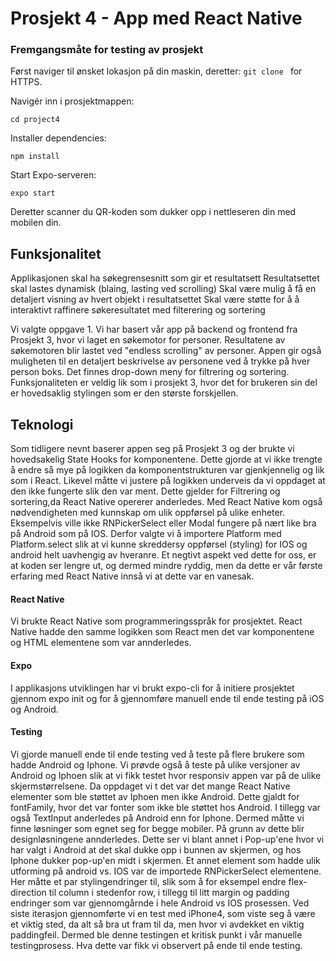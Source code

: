 # Prosjekt 4 - App med React Native


### Fremgangsmåte for testing av prosjekt
Først naviger til ønsket lokasjon på din maskin, deretter:
`git clone ` for HTTPS.

Navigér inn i prosjektmappen:

`cd project4`

Installer dependencies:

`npm install`

Start Expo-serveren:

`expo start`

Deretter scanner du QR-koden som dukker opp i nettleseren din med mobilen din.
## Funksjonalitet
Applikasjonen skal ha søkegrensesnitt som gir et resultatsett
Resultatsettet skal lastes dynamisk (blaing, lasting ved scrolling)
Skal være mulig å få en detaljert visning av hvert objekt i resultatsettet
Skal være støtte for å å interaktivt raffinere søkeresultatet med filterering og sortering

Vi valgte oppgave 1. Vi har basert vår app på backend og frontend fra Prosjekt 3, hvor vi laget en søkemotor for 
personer. Resultatene av søkemotoren blir lastet ved "endless scrolling" av personer. Appen gir også muligheten til en detaljert beskrivelse av personene ved å trykke på hver 
person boks. Det finnes drop-down meny for filtrering og sortering. Funksjonaliteten er veldig lik som i prosjekt 3, hvor det for brukeren sin del er hovedsaklig stylingen som er den største forskjellen. 
## Teknologi
Som tidligere nevnt baserer appen seg på Prosjekt 3 og der brukte vi hovedsakelig State Hooks for komponentene. Dette gjorde at vi ikke trengte å endre så mye på
logikken da komponentstrukturen var gjenkjennelig og lik som i React. Likevel måtte vi justere på logikken underveis da vi oppdaget at den ikke fungerte slik den var ment. 
Dette gjelder for Filtrering og sortering,da React Native opererer anderledes. Med React Native kom også nødvendigheten med kunnskap om ulik oppførsel på ulike 
enheter. Eksempelvis ville ikke RNPickerSelect eller Modal fungere på nært like bra på Android som på IOS. Derfor valgte vi å importere Platform med Platform.select 
slik at vi kunne skreddersy oppførsel (styling) for IOS og android helt uavhengig av hveranre. Et negtivt aspekt ved dette for oss, er at koden ser lengre ut, 
og dermed mindre ryddig, men da dette er vår første erfaring med React Native innså vi at dette var en vanesak. 

#### React Native
Vi brukte React Native som programmeringsspråk for prosjektet. React Native hadde den samme logikken som React men det var komponentene og HTML elementene som 
var annderledes. 
#### Expo 
I applikasjons utviklingen har vi brukt expo-cli for å initiere prosjektet gjennom expo init og for å gjennomføre manuell ende til ende testing på iOS og Android.
#### Testing
Vi gjorde manuell ende til ende testing ved å teste på flere brukere som hadde Android og Iphone. Vi prøvde også å teste på ulike versjoner av Android og Iphoen
slik at vi fikk testet hvor responsiv appen var på de ulike skjermstørrelsene. Da oppdaget vi t det var det mange React Native elementer som ble støttet av Iphoen men ikke Android. Dette gjaldt
for fontFamily, hvor det var fonter som ikke ble støttet hos Android. I tillegg var også TextInput anderledes på Android enn for Iphone. Dermed måtte vi finne
løsninger som egnet seg for begge mobiler. På grunn av dette blir designløsningene annderledes. Dette ser vi blant annet i Pop-up'ene hvor vi har valgt i Android at 
det skal dukke opp i bunnen av skjermen, og hos Iphone dukker pop-up'en midt i skjermen. Et annet element som hadde ulik utforming på android vs. IOS var de importede RNPickerSelect elementene. Her måtte 
et par stylingendringer til, slik som å for eksempel endre flex-direction til column i stedenfor row, i tillegg til litt margin og padding endringer som var gjennomgårnde 
i hele Android vs IOS prosessen. Ved siste iterasjon gjennomførte vi en test med iPhone4, som viste seg å være et viktig sted, da alt så bra ut fram til da, men 
hvor vi avdekket en viktig paddingfeil. Dermed ble denne testingen et kritisk punkt i vår manuelle testingprosess. 
Hva dette var fikk vi observert på ende til ende testing. 
